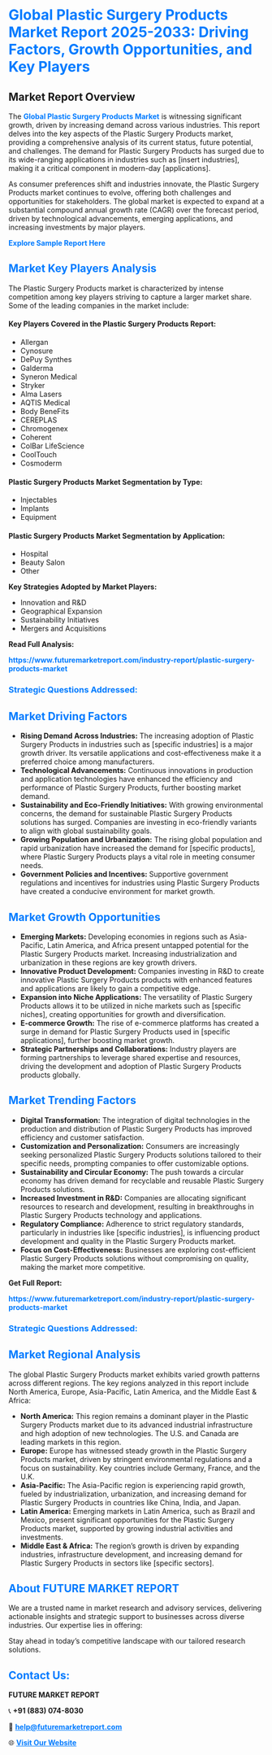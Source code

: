 <h1 style="color: #007BFF;">Global Plastic Surgery Products Market Report 2025-2033: Driving Factors, Growth Opportunities, and Key Players</h1>

<section id="overview">
<h2>Market Report Overview</h2>
<p>The <a href="https://www.futuremarketreport.com/industry-report/plastic-surgery-products-market" style="color: #007BFF; text-decoration: none;"><strong>Global Plastic Surgery Products Market</strong></a> is witnessing significant growth, driven by increasing demand across various industries. This report delves into the key aspects of the Plastic Surgery Products market, providing a comprehensive analysis of its current status, future potential, and challenges. The demand for Plastic Surgery Products has surged due to its wide-ranging applications in industries such as [insert industries], making it a critical component in modern-day [applications].</p>
<p>As consumer preferences shift and industries innovate, the Plastic Surgery Products market continues to evolve, offering both challenges and opportunities for stakeholders. The global market is expected to expand at a substantial compound annual growth rate (CAGR) over the forecast period, driven by technological advancements, emerging applications, and increasing investments by major players.</p>
</section>

<section id="overview">
<p><a href="https://www.futuremarketreport.com/request-sample/reportId=50984" style="color: #007BFF; text-decoration: none;"><strong>Explore Sample Report Here</strong></a></p>
</section>

<section id="key-players">
<h2 style="color: #007BFF;">Market Key Players Analysis</h2>
<p>The Plastic Surgery Products market is characterized by intense competition among key players striving to capture a larger market share. Some of the leading companies in the market include:</p>
<h4>Key Players Covered in the Plastic Surgery Products Report:</h4>
<ul><li>Allergan</li><li>Cynosure</li><li>DePuy Synthes</li><li>Galderma</li><li>Syneron Medical</li><li>Stryker</li><li>Alma Lasers</li><li>AQTIS Medical</li><li>Body BeneFits</li><li>CEREPLAS</li><li>Chromogenex</li><li>Coherent</li><li>ColBar LifeScience</li><li>CoolTouch</li><li>Cosmoderm</li></ul>
<h4>Plastic Surgery Products Market Segmentation by Type:</h4>
<ul><li>Injectables</li><li>Implants</li><li>Equipment</li></ul>

<h4>Plastic Surgery Products Market Segmentation by Application:</h4>
<ul><li>Hospital</li><li>Beauty Salon</li><li>Other</li></ul>
<p><strong>Key Strategies Adopted by Market Players:</strong></p>
<ul>
<li>Innovation and R&D</li>
<li>Geographical Expansion</li>
<li>Sustainability Initiatives</li>
<li>Mergers and Acquisitions</li>
</ul>
</section>

<section>
<p><strong>Read Full Analysis: </strong></p><a href="https://www.futuremarketreport.com/industry-report/plastic-surgery-products-market" style="color: #007BFF; text-decoration: none;"><strong>https://www.futuremarketreport.com/industry-report/plastic-surgery-products-market</strong></a>
<h3 style="color: #007BFF;">Strategic Questions Addressed:</h3>
</section>

<section id="driving-factors">
<h2 style="color: #007BFF;">Market Driving Factors</h2>
<ul>
<li><strong>Rising Demand Across Industries:</strong> The increasing adoption of Plastic Surgery Products in industries such as [specific industries] is a major growth driver. Its versatile applications and cost-effectiveness make it a preferred choice among manufacturers.</li>
<li><strong>Technological Advancements:</strong> Continuous innovations in production and application technologies have enhanced the efficiency and performance of Plastic Surgery Products, further boosting market demand.</li>
<li><strong>Sustainability and Eco-Friendly Initiatives:</strong> With growing environmental concerns, the demand for sustainable Plastic Surgery Products solutions has surged. Companies are investing in eco-friendly variants to align with global sustainability goals.</li>
<li><strong>Growing Population and Urbanization:</strong> The rising global population and rapid urbanization have increased the demand for [specific products], where Plastic Surgery Products plays a vital role in meeting consumer needs.</li>
<li><strong>Government Policies and Incentives:</strong> Supportive government regulations and incentives for industries using Plastic Surgery Products have created a conducive environment for market growth.</li>
</ul>
</section>

<section id="growth-opportunities">
<h2 style="color: #007BFF;">Market Growth Opportunities</h2>
<ul>
<li><strong>Emerging Markets:</strong> Developing economies in regions such as Asia-Pacific, Latin America, and Africa present untapped potential for the Plastic Surgery Products market. Increasing industrialization and urbanization in these regions are key growth drivers.</li>
<li><strong>Innovative Product Development:</strong> Companies investing in R&D to create innovative Plastic Surgery Products products with enhanced features and applications are likely to gain a competitive edge.</li>
<li><strong>Expansion into Niche Applications:</strong> The versatility of Plastic Surgery Products allows it to be utilized in niche markets such as [specific niches], creating opportunities for growth and diversification.</li>
<li><strong>E-commerce Growth:</strong> The rise of e-commerce platforms has created a surge in demand for Plastic Surgery Products used in [specific applications], further boosting market growth.</li>
<li><strong>Strategic Partnerships and Collaborations:</strong> Industry players are forming partnerships to leverage shared expertise and resources, driving the development and adoption of Plastic Surgery Products products globally.</li>
</ul>
</section>

<section id="trending-factors">
<h2 style="color: #007BFF;">Market Trending Factors</h2>
<ul>
<li><strong>Digital Transformation:</strong> The integration of digital technologies in the production and distribution of Plastic Surgery Products has improved efficiency and customer satisfaction.</li>
<li><strong>Customization and Personalization:</strong> Consumers are increasingly seeking personalized Plastic Surgery Products solutions tailored to their specific needs, prompting companies to offer customizable options.</li>
<li><strong>Sustainability and Circular Economy:</strong> The push towards a circular economy has driven demand for recyclable and reusable Plastic Surgery Products solutions.</li>
<li><strong>Increased Investment in R&D:</strong> Companies are allocating significant resources to research and development, resulting in breakthroughs in Plastic Surgery Products technology and applications.</li>
<li><strong>Regulatory Compliance:</strong> Adherence to strict regulatory standards, particularly in industries like [specific industries], is influencing product development and quality in the Plastic Surgery Products market.</li>
<li><strong>Focus on Cost-Effectiveness:</strong> Businesses are exploring cost-efficient Plastic Surgery Products solutions without compromising on quality, making the market more competitive.</li>
</ul>
</section>

<section>
<p><strong>Get Full Report: </strong></p><a href="https://www.futuremarketreport.com/industry-report/plastic-surgery-products-market" style="color: #007BFF; text-decoration: none;"><strong>https://www.futuremarketreport.com/industry-report/plastic-surgery-products-market</strong></a>
<h3 style="color: #007BFF;">Strategic Questions Addressed:</h3>
</section>


<section id="regional-analysis">
<h2 style="color: #007BFF;">Market Regional Analysis</h2>
<p>The global Plastic Surgery Products market exhibits varied growth patterns across different regions. The key regions analyzed in this report include North America, Europe, Asia-Pacific, Latin America, and the Middle East & Africa:</p>
<ul>
<li><strong>North America:</strong> This region remains a dominant player in the Plastic Surgery Products market due to its advanced industrial infrastructure and high adoption of new technologies. The U.S. and Canada are leading markets in this region.</li>
<li><strong>Europe:</strong> Europe has witnessed steady growth in the Plastic Surgery Products market, driven by stringent environmental regulations and a focus on sustainability. Key countries include Germany, France, and the U.K.</li>
<li><strong>Asia-Pacific:</strong> The Asia-Pacific region is experiencing rapid growth, fueled by industrialization, urbanization, and increasing demand for Plastic Surgery Products in countries like China, India, and Japan.</li>
<li><strong>Latin America:</strong> Emerging markets in Latin America, such as Brazil and Mexico, present significant opportunities for the Plastic Surgery Products market, supported by growing industrial activities and investments.</li>
<li><strong>Middle East & Africa:</strong> The region’s growth is driven by expanding industries, infrastructure development, and increasing demand for Plastic Surgery Products in sectors like [specific sectors].</li>
</ul>
</section>

<footer>
<h2 style="color: #007BFF;">About FUTURE MARKET REPORT</h2>
<p>We are a trusted name in market research and advisory services, delivering actionable insights and strategic support to businesses across diverse industries. Our expertise lies in offering:</p>

<p>Stay ahead in today’s competitive landscape with our tailored research solutions.</p>

<h2 style="color: #007BFF;">Contact Us:</h2>
<p><strong>FUTURE MARKET REPORT</strong></p>
<p>📞 <strong>+91 (883) 074-8030</strong></p>
<p>📧 <strong><a href="mailto:help@futuremarketreport.com" style="color: #007BFF;">help@futuremarketreport.com</a></strong></p>
<p>🌐 <strong><a href="https://www.futuremarketreport.com/" style="color: #007BFF;">Visit Our Website</a></strong></p>
</footer>